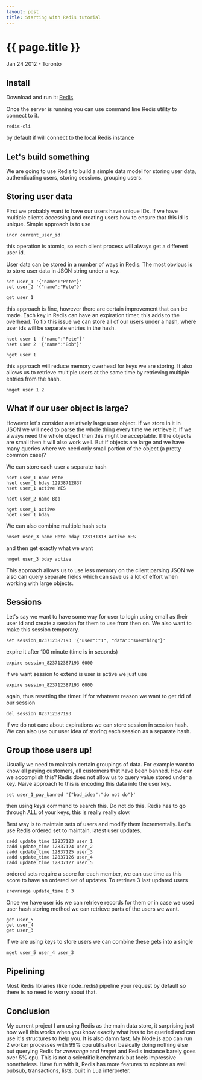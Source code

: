 ```yaml
---
layout: post
title: Starting with Redis tutorial
---
```


{{ page.title }}
================

<p class="meta">Jan 24 2012 - Toronto</p>

Install
-------

Download and run it: [Redis](http://redis.io/download)

Once the server is running you can use command line Redis utility to connect to it. 

    redis-cli

by default if will connect to the local Redis instance

Let's build something
---------------------

We are going to use Redis to build a simple data model for storing user data, authenticating users, storing sessions, grouping users. 

Storing user data
-----------------

First we probably want to have our users have unique IDs. If we have multiple clients accessing and creating users how to ensure that this id is unique. Simple approach is to use

    incr current_user_id

this operation is atomic, so each client process will always get a different user id.

User data can be stored in a number of ways in Redis. The most obvious is to store user data in JSON string under a key.

    set user_1 '{"name":"Pete"}'
    set user_2 '{"name":"Pete"}'

    get user_1

this approach is fine, however there are certain improvement that can be made. Each key in Redis can have an expiration timer, this adds to the overhead. To fix this issue we can store all of our users under a hash, where user ids will be separate entries in the hash.

    hset user 1 '{"name":"Pete"}'
    hset user 2 '{"name":"Bob"}'

    hget user 1

this approach will reduce memory overhead for keys we are storing. It also allows us to retrieve multiple users at the same time by retrieving multiple entries from the hash.

    hmget user 1 2

What if our user object is large?
---------------------------------

However let's consider a relatively large user object. If we store in it in JSON we will need to parse the whole thing every time we retrieve it. If we always need the whole object then this might be acceptable. If the objects are small then it will also work well. But if objects are large and we have many queries where we need only small portion of the object (a pretty common case)?

We can store each user a separate hash

    hset user_1 name Pete
    hset user_1 bday 12938712837
    hset user_1 active YES

    hset user_2 name Bob

    hget user_1 active
    hget user_1 bday

We can also combine multiple hash sets

    hmset user_3 name Pete bday 123131313 active YES

and then get exactly what we want

    hmget user_3 bday active

This approach allows us to use less memory on the client parsing JSON we also can query separate fields which can save us a lot of effort when working with large objects.

Sessions
--------

Let's say we want to have some way for user to login using email as their user id and create a session for them to use from then on. We also want to make this session temporary.

    set session_823712387193 '{"user":"1", "data":"soemthing"}'
    
expire it after 100 minute (time is in seconds)

    expire session_823712387193 6000

if we want session to extend is user is active we just use
    
    expire session_823712387193 6000

again, thus resetting the timer. If for whatever reason we want to get rid of our session

    del session_823712387193

If we do not care about expirations we can store session in session hash. We can also use our user idea of storing each session as a separate hash.

Group those users up!
---------------------

Usually we need to maintain certain groupings of data. For example want to know all paying customers, all customers that have been banned. How can we accomplish this? Redis does not allow us to query value stored under a key. Naive approach to this is encoding this data into the user key.

    set user_1_pay_banned '{"bad_idea":"do not do"}'

then using *keys* command to search this. Do not do this. Redis has to go through ALL of your keys, this is really really slow.

Best way is to maintain sets of users and modify them incrementally. Let's use Redis ordered set to maintain, latest user updates.
    
    zadd update_time 12837123 user_1
    zadd update_time 12837124 user_2
    zadd update_time 12837125 user_3
    zadd update_time 12837126 user_4
    zadd update_time 12837127 user_5

ordered sets require a score for each member, we can use time as this score to have an ordered set of updates. To retrieve 3 last updated users

    zrevrange update_time 0 3

Once we have user ids we can retrieve records for them or in case we used user hash storing method we can retrieve parts of the users we want.

    get user_5
    get user_4
    get user_3

If we are using keys to store users we can combine these gets into a single

    mget user_5 user_4 user_3

Pipelining
----------

Most Redis libraries (like node_redis) pipeline your request by default so there is no need to worry about that.

Conclusion
----------

My current project I am using Redis as the main data store, it surprising just how well this works when you know exactly what has to be queried and can use it's structures to help you. It is also damn fast. My Node.js app can run 2 worker processes with 99% cpu utilisation basically doing nothing else but querying Redis for *zrevrange* and *hmget* and Redis instance barely goes over 5% cpu. This is not a scientific benchmark but feels impressive nonetheless. Have fun with it, Redis has more features to explore as well pubsub, transactions, lists, built in Lua interpreter.
